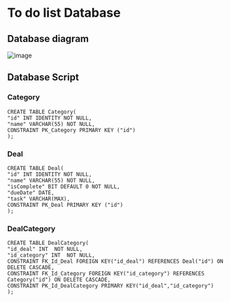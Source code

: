 # To do list Database

## Database diagram

![image](https://user-images.githubusercontent.com/106080433/229336758-b944a712-8d9f-4bec-b552-ce2c3d474c5b.png)

## Database Script

### Category

```
CREATE TABLE Category(
"id" INT IDENTITY NOT NULL,
"name" VARCHAR(55) NOT NULL,
CONSTRAINT PK_Category PRIMARY KEY ("id")
);
```

### Deal

```
CREATE TABLE Deal(
"id" INT IDENTITY NOT NULL,
"name" VARCHAR(55) NOT NULL,
"isComplete" BIT DEFAULT 0 NOT NULL,
"dueDate" DATE,
"task" VARCHAR(MAX),
CONSTRAINT PK_Deal PRIMARY KEY ("id")
);
```

### DealCategory

```
CREATE TABLE DealCategory(
"id_deal" INT  NOT NULL,
"id_category" INT  NOT NULL,
CONSTRAINT FK_Id_Deal FOREIGN KEY("id_deal") REFERENCES Deal("id") ON DELETE CASCADE,
CONSTRAINT FK_Id_Category FOREIGN KEY("id_category") REFERENCES Category("id") ON DELETE CASCADE,
CONSTRAINT PK_Id_DealCategory PRIMARY KEY("id_deal","id_category")
);
```
